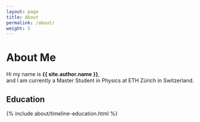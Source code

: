 ```yaml
---
layout: page
title: About
permalink: /about/
weight: 5
---
```


# **About Me**

Hi my name is **{{ site.author.name }}**,<br>
and I am currently a Master Student in Physics at ETH Zürich in Switzerland.

<!---For detailed infromation see my [CV](**{{ site.data.resume_cv }}**).-->

<!---<div class="row">
{% include about/skills.html title="Programming Skills" source=site.data.programming-skills %}
{% include about/skills.html title="Other Skills" source=site.data.other-skills %}
</div>-->

## Education

<div class="row">
{% include about/timeline-education.html %}
</div>

<!---
## Experience

<div class="row">
{% include about/timeline-experience.html %}
</div>
-->
